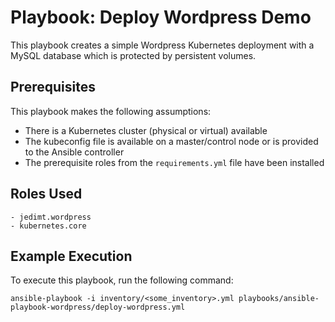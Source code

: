 Playbook: Deploy Wordpress Demo
===============================

This playbook creates a simple Wordpress Kubernetes deployment with a MySQL database which is protected by persistent volumes.

Prerequisites
-------------

This playbook makes the following assumptions:
- There is a Kubernetes cluster (physical or virtual) available
- The kubeconfig file is available on a master/control node or is provided to the Ansible controller
- The prerequisite roles from the `requirements.yml` file have been installed

Roles Used
----------

    - jedimt.wordpress
    - kubernetes.core

Example Execution
-----------------

To execute this playbook, run the following command:

    ansible-playbook -i inventory/<some_inventory>.yml playbooks/ansible-playbook-wordpress/deploy-wordpress.yml

